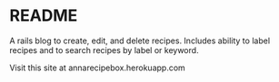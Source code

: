 # README

A rails blog to create, edit, and delete recipes. Includes ability to label recipes and to search recipes by label or keyword.

Visit this site at annarecipebox.herokuapp.com
